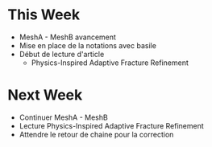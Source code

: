 # This Week 

- MeshA - MeshB avancement
- Mise en place de la notations avec basile
- Début de lecture d'article 
    - Physics-Inspired Adaptive Fracture Refinement

# Next Week

- Continuer MeshA - MeshB
- Lecture Physics-Inspired Adaptive Fracture Refinement
- Attendre le retour de chaine pour la correction
